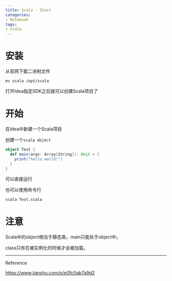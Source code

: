 ```yaml
---
title: Scala - Start
categories:
- Notebook
tags:
- scala
---
```


# 安装

从官网下载二进制文件

`mv scala /opt/scala`

打开Idea指定SDK之后就可以创建Scala项目了

# 开始

在Idea中新建一个Scala项目

创建一个`scala object`

```scala
object Test {
  def main(args: Array[String]): Unit = {  
    print("hello world!")
  }
}
```

可以直接运行

也可以使用命令行

```sh
scala Test.scala
```

# 注意

Scala中的object相当于静态类，main只能处于object中。

class只有在被实例化的时候才会被加载。



----

Reference

https://www.jianshu.com/p/e0fc0ab7a9d2